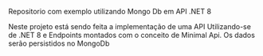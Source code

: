 Repositorio com exemplo utilizando Mongo Db em API .NET 8

Neste projeto está sendo feita a implementação de uma API Utilizando-se de .NET 8 e Endpoints montados com o conceito de Minimal Api. Os dados serão persistidos no MongoDb
